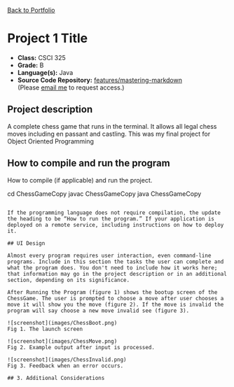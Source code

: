 [Back to Portfolio](./)

Project 1 Title
===============

-   **Class:** CSCI 325
-   **Grade:** B
-   **Language(s):** Java
-   **Source Code Repository:** [features/mastering-markdown](https://guides.github.com/features/mastering-markdown/)  
    (Please [email me](mailto:example@csustudent.net?subject=GitHub%20Access) to request access.)

## Project description

A complete chess game that runs in the terminal. It allows all legal chess moves including en passant and castling. This was my final project for Object Oriented Programming

## How to compile and run the program

How to compile (if applicable) and run the project.

cd ChessGameCopy
javac ChessGameCopy
java ChessGameCopy
```

If the programming language does not require compilation, the update the heading to be “How to run the program.” If your application is deployed on a remote service, including instructions on how to deploy it.

## UI Design

Almost every program requires user interaction, even command-line programs. Include in this section the tasks the user can complete and what the program does. You don't need to include how it works here; that information may go in the project description or in an additional section, depending on its significance.

After Running the Program (figure 1) shows the bootup screen of the ChessGame. The user is prompted to choose a move after user chooses a move it will show you the move (figure 2). If the move is invalid the program will say choose a new move invalid see (figure 3).

![screenshot](images/ChessBoot.png)  
Fig 1. The launch screen

![screenshot](images/ChessMove.png)  
Fig 2. Example output after input is processed.

![screenshot](images/ChessInvalid.png)  
Fig 3. Feedback when an error occurs.

## 3. Additional Considerations
